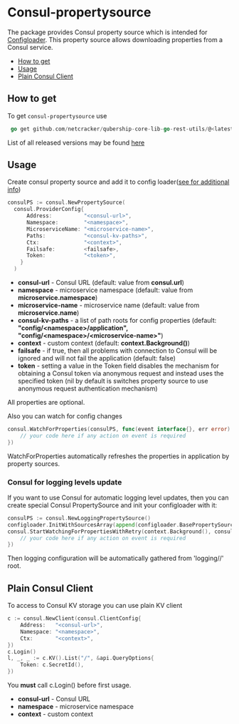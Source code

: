 # Consul-propertysource

The package provides Consul property source which is intended for [Configloader](../configloader/README.md).
This property source allows downloading properties from a Consul service.

- [How to get](#how-to-get)
- [Usage](#usage)
- [Plain Consul Client](#plain-consul-client)
  
## How to get
To get `consul-propertysource` use
```go
 go get github.com/netcracker/qubership-core-lib-go-rest-utils/@<latest released version>
```

List of all released versions may be found [here](https://github.com/netcracker/qubership-core-lib-go-rest-utils/-/tags)

## Usage

Create consul property source and add it to config loader([see for additional info](https://github.com/netcracker/qubership-core-lib-go/blob/main/configloader/README.md#Usage)) 
  ```go
  consulPS := consul.NewPropertySource(
    consul.ProviderConfig{
        Address:          "<consul-url>",
        Namespace:        "<namespace>",
        MicroserviceName: "<microservice-name>",
        Paths:            "<consul-kv-paths>",
        Ctx:              "<context>",
        Failsafe:         <failsafe>,
        Token:            "<token>",
      }
    )
  ```

*  **consul-url** - Consul URL (default: value from **consul.url**)
*  **namespace** - microservice namespace (default: value from **microservice.namespace**)
*  **microservice-name** - microservice name (default: value from **microservice.name**)
*  **consul-kv-paths** - a list of path roots for config properties (default: **"config/\<namespace\>/application", "config/\<namespace\>/\<microservice-name\>"**)
*  **context** - custom context (default: **context.Background()**)
*  **failsafe** - if true, then all problems with connection to Consul will be ignored and will not fail the application (default: false)
*  **token** - setting a value in the Token field disables the mechanism for obtaining a Consul token via anonymous request and instead uses the specified token (nil by default is switches property source to use anonymous request authentication mechanism)

All properties are optional.

Also you can watch for config changes
```go
consul.WatchForProperties(consulPS, func(event interface{}, err error) {
    // your code here if any action on event is required
})
```
WatchForProperties automatically refreshes the properties in application by property sources.

### Consul for logging levels update

If you want to use Consul for automatic logging level updates, then you can create special Consul PropertySource and init your configloader with it:
```go
consulPS := consul.NewLoggingPropertySource()
configloader.InitWithSourcesArray(append(configloader.BasePropertySources(), consulPS))
consul.StartWatchingForPropertiesWithRetry(context.Background(), consulPS, func(event interface{}, err error) {
    // your code here if any action on event is required
})
```

Then logging configuration will be automatically gathered from 'logging/<namespace>/<microserviceName>' root.

## Plain Consul Client

To access to Consul KV storage you can use plain KV client

```go
c := consul.NewClient(consul.ClientConfig{
    Address:   "<consul-url>",
    Namespace: "<namespace>",
    Ctx:       "<context>",
})
c.Login()
l, _, _ := c.KV().List("/", &api.QueryOptions{
    Token: c.SecretId(),
})
```

You **must** call c.Login() before first usage.

* **consul-url** - Consul URL
* **namespace** - microservice namespace
* **context** - custom context